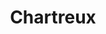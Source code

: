 ---
title: Chartreux
layout: cats
permalink: /cats/chartreux/
published: true
isPublic_b: true

breed_txt: Chartreux
image_img: /assets/site/images/chartreux.jpg
hairType_txt: Short
trait_txt: Silent Mime
playfullness_txt: Silly
intelligence_txt: Intelligent
---